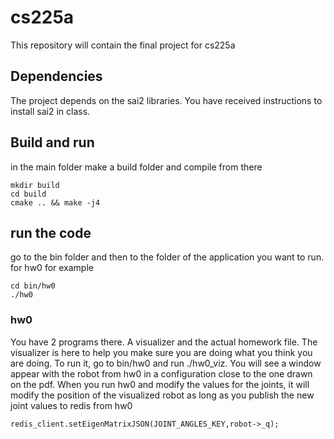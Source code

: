 # cs225a

This repository will contain the final project for cs225a

## Dependencies
The project depends on the sai2 libraries. You have received instructions to install sai2 in class.

## Build and run
in the main folder make a build folder and compile from there
```
mkdir build
cd build
cmake .. && make -j4
```
## run the code
go to the bin folder and then to the folder of the application you want to run.
for hw0 for example
```
cd bin/hw0
./hw0
```

### hw0
You have 2 programs there. A visualizer and the actual homework file.
The visualizer is here to help you make sure you are doing what you think you are doing.
To run it, go to bin/hw0 and run ./hw0_viz. You will see a window appear with the robot from hw0 in a configuration close to the one drawn on the pdf.
When you run hw0 and modify the values for the joints, it will modify the position of the visualized robot as long as you publish the new joint values to redis from hw0
```
redis_client.setEigenMatrixJSON(JOINT_ANGLES_KEY,robot->_q);
```
